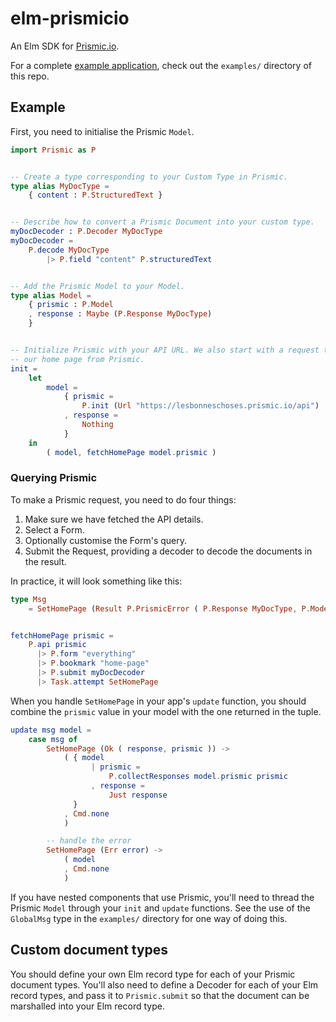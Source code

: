 
# elm-prismicio

An Elm SDK for [Prismic.io](https://prismic.io).

For a complete [example application](http://blog.mattjbray.com/elm-prismicio),
check out the `examples/` directory of this repo.

## Example

First, you need to initialise the Prismic `Model`.

```elm
import Prismic as P


-- Create a type corresponding to your Custom Type in Prismic.
type alias MyDocType =
    { content : P.StructuredText }


-- Describe how to convert a Prismic Document into your custom type.
myDocDecoder : P.Decoder MyDocType
myDocDecoder =
    P.decode MyDocType
        |> P.field "content" P.structuredText


-- Add the Prismic Model to your Model.
type alias Model =
    { prismic : P.Model
    , response : Maybe (P.Response MyDocType)
    }


-- Initialize Prismic with your API URL. We also start with a request to fetch
-- our home page from Prismic.
init =
    let
        model =
            { prismic =
                P.init (Url "https://lesbonneschoses.prismic.io/api")
            , response =
                Nothing
            }
    in
        ( model, fetchHomePage model.prismic )
```


### Querying Prismic

To make a Prismic request, you need to do four things:

1. Make sure we have fetched the API details.
2. Select a Form.
3. Optionally customise the Form's query.
4. Submit the Request, providing a decoder to decode the documents in the
   result.

In practice, it will look something like this:

```elm
type Msg
    = SetHomePage (Result P.PrismicError ( P.Response MyDocType, P.Model ))


fetchHomePage prismic =
    P.api prismic
      |> P.form "everything"
      |> P.bookmark "home-page"
      |> P.submit myDocDecoder
      |> Task.attempt SetHomePage
```


When you handle `SetHomePage` in your app's `update` function, you should
combine the `prismic` value in your model with the one returned in the tuple.

```elm
update msg model =
    case msg of
        SetHomePage (Ok ( response, prismic )) ->
            ( { model
                  | prismic =
                      P.collectResponses model.prismic prismic
                  , response =
                      Just response
              }
            , Cmd.none
            )

        -- handle the error
        SetHomePage (Err error) ->
            ( model
            , Cmd.none
            )
```

If you have nested components that use Prismic, you'll need to thread the
Prismic `Model` through your `init` and `update` functions. See the use of the
`GlobalMsg` type in the `examples/` directory for one way of doing this.

## Custom document types

You should define your own Elm record type for each of your Prismic document
types. You'll also need to define a Decoder for each of your Elm record types,
and pass it to `Prismic.submit` so that the document can be marshalled into your
Elm record type.
